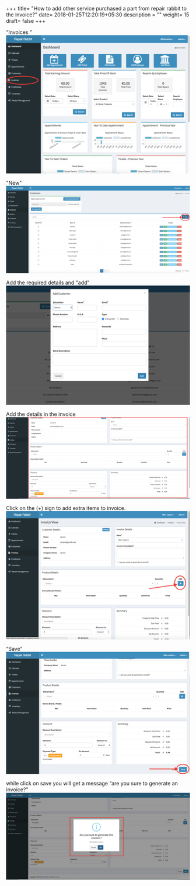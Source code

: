 +++
title= "How to add other service purchased a part from repair rabbit to the invoice?"
date= 2018-01-25T12:20:19+05:30
description = ""
weight= 15
draft= false
+++





“Invoices ” 
![How to add other service purchased a part from repair rabbit to the invoice?](/images/invoice/how_to_add_additional_purchase_in_invoice/go_to_invoice.png)

"New"
![How to add other service purchased a part from repair rabbit to the invoice?](/images/invoice/how_to_add_additional_purchase_in_invoice/clcik_new.png)

Add the required details and "add"
![How to add other service purchased a part from repair rabbit to the invoice?](/images/invoice/how_to_add_additional_purchase_in_invoice/add_required_details_and_add.png)

Add the details in the invoice
![How to add other service purchased a part from repair rabbit to the invoice?](/images/invoice/how_to_add_additional_purchase_in_invoice/addd_the_details_in_invoice.png)

Click on the (+) sign to add extra items to invoice. 
![How to add other service purchased a part from repair rabbit to the invoice?](/images/invoice/how_to_add_additional_purchase_in_invoice/add_the_details_on_additional_purchase.png)

“Save” 
![How to add other service purchased a part from repair rabbit to the invoice?](/images/invoice/how_to_add_additional_purchase_in_invoice/now_save.png)

while click on save you will get a message “are you sure to generate an invoice?” 
![How to add other service purchased a part from repair rabbit to the invoice?](/images/invoice/how_to_add_additional_purchase_in_invoice/system_will_ask_to_confirm_your_action.png)

